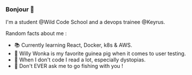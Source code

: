 ### Bonjour 👋

I'm a student @Wild Code School and a devops trainee @Keyrus.

Random facts about me :
- 📚 Currently learning React, Docker, k8s & AWS.
- 🍬 Willy Wonka is my favorite guinea pig when it comes to user testing.
- 📖 When I don't code I read a lot, especially dystopias.
- 🎣 Don't EVER ask me to go fishing with you !
